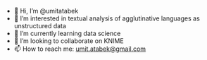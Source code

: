- 👋 Hi, I’m @umitatabek
- 👀 I’m interested in textual analysis of agglutinative languages as unstructured data
- 🌱 I’m currently learning data science
- 💞️ I’m looking to collaborate on KNIME
- 📫 How to reach me: umit.atabek@gmail.com

<!---
umitatabek/umitatabek is a ✨ special ✨ repository because its `README.md` (this file) appears on your GitHub profile.
You can click the Preview link to take a look at your changes.
--->
